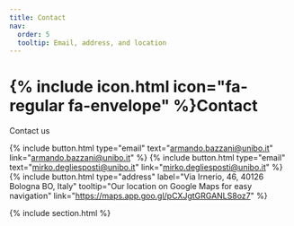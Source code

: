 ```yaml
---
title: Contact
nav:
  order: 5
  tooltip: Email, address, and location
---
```


# {% include icon.html icon="fa-regular fa-envelope" %}Contact

Contact us 

{%
  include button.html
  type="email"
  text="armando.bazzani@unibo.it"
  link="armando.bazzani@unibo.it"
%}
{%
  include button.html
  type="email"
  text="mirko.degliesposti@unibo.it"
  link="mirko.degliesposti@unibo.it"
%}
{%
  include button.html
  type="address"
  label="Via Irnerio, 46, 40126 Bologna BO, Italy"
  tooltip="Our location on Google Maps for easy navigation"
  link="https://maps.app.goo.gl/pCXJgtGRGANLS8oz7"
%}

{% include section.html %}



